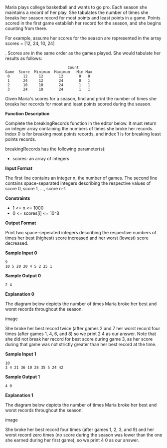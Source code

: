 Maria plays college basketball and wants to go pro. Each season she maintains a record of her play. She tabulates the number of times she breaks her season record for most points and least points in a game. Points scored in the first game establish her record for the season, and she begins counting from there.

For example, assume her scores for the season are represented in the array scores = [12, 24, 10, 24]

. Scores are in the same order as the games played. She would tabulate her results as follows:

                                Count
    Game  Score  Minimum  Maximum   Min Max
     0      12     12       12       0   0
     1      24     12       24       0   1
     2      10     10       24       1   1
     3      24     10       24       1   1

Given Maria's scores for a season, find and print the number of times she breaks her records for most and least points scored during the season.

**Function Description**

Complete the breakingRecords function in the editor below. It must return an integer array containing the numbers of times she broke her records. Index 0 is for breaking most points records, and index 1 is for breaking least points records.

breakingRecords has the following parameter(s):

- scores: an array of integers

**Input Format**

The first line contains an integer n, the number of games.
The second line contains space-separated integers describing the respective values of score 0, score 1, ..., score n-1.

**Constraints**

- 1 <= n <= 1000
- 0 <= scores[i] <= 10^8

**Output Format**

Print two space-seperated integers describing the respective numbers of times her best (highest) score increased and her worst (lowest) score decreased.

**Sample Input 0**

    9
    10 5 20 20 4 5 2 25 1

**Sample Output 0**

    2 4

**Explanation 0**

The diagram below depicts the number of times Maria broke her best and worst records throughout the season:

image

She broke her best record twice (after games 2 and 7 her worst record four times (after games 1, 4, 6, and 8) so we print 2 4 as our answer. Note that she did not break her record for best score during game 3, as her score during that game was not strictly greater than her best record at the time.

**Sample Input 1**

    10
    3 4 21 36 10 28 35 5 24 42

**Sample Output 1**

    4 0

**Explanation 1**

The diagram below depicts the number of times Maria broke her best and worst records throughout the season:

image

She broke her best record four times (after games 1, 2, 3, and 9) and her worst record zero times (no score during the season was lower than the one she earned during her first game), so we print 4 0 as our answer.
